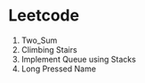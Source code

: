 # Leetcode

1.  Two_Sum
70. Climbing Stairs
232. Implement Queue using Stacks
925. Long Pressed Name



